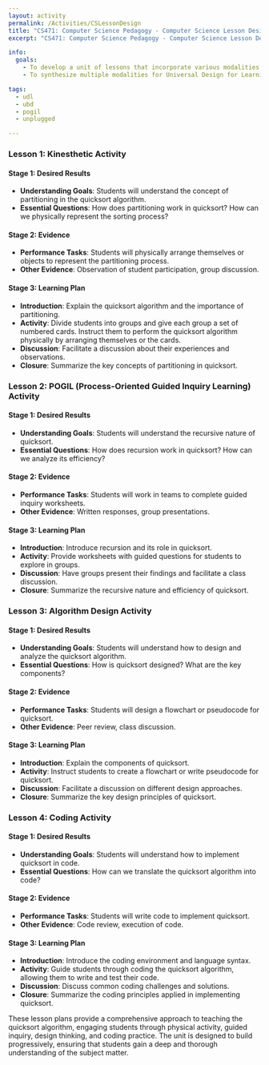 ```yaml
---
layout: activity
permalink: /Activities/CSLessonDesign
title: "CS471: Computer Science Pedagogy - Computer Science Lesson Design"
excerpt: "CS471: Computer Science Pedagogy - Computer Science Lesson Design"

info:
  goals:
    - To develop a unit of lessons that incorporate various modalities, including kinesthetic, flipped-classroom, and POGIL
    - To synthesize multiple modalities for Universal Design for Learning

tags:
  - udl
  - ubd
  - pogil
  - unplugged

---
```


### Lesson 1: Kinesthetic Activity

#### Stage 1: Desired Results
- **Understanding Goals**: Students will understand the concept of partitioning in the quicksort algorithm.
- **Essential Questions**: How does partitioning work in quicksort? How can we physically represent the sorting process?

#### Stage 2: Evidence
- **Performance Tasks**: Students will physically arrange themselves or objects to represent the partitioning process.
- **Other Evidence**: Observation of student participation, group discussion.

#### Stage 3: Learning Plan
- **Introduction**: Explain the quicksort algorithm and the importance of partitioning.
- **Activity**: Divide students into groups and give each group a set of numbered cards. Instruct them to perform the quicksort algorithm physically by arranging themselves or the cards.
- **Discussion**: Facilitate a discussion about their experiences and observations.
- **Closure**: Summarize the key concepts of partitioning in quicksort.

### Lesson 2: POGIL (Process-Oriented Guided Inquiry Learning) Activity

#### Stage 1: Desired Results
- **Understanding Goals**: Students will understand the recursive nature of quicksort.
- **Essential Questions**: How does recursion work in quicksort? How can we analyze its efficiency?

#### Stage 2: Evidence
- **Performance Tasks**: Students will work in teams to complete guided inquiry worksheets.
- **Other Evidence**: Written responses, group presentations.

#### Stage 3: Learning Plan
- **Introduction**: Introduce recursion and its role in quicksort.
- **Activity**: Provide worksheets with guided questions for students to explore in groups.
- **Discussion**: Have groups present their findings and facilitate a class discussion.
- **Closure**: Summarize the recursive nature and efficiency of quicksort.

### Lesson 3: Algorithm Design Activity

#### Stage 1: Desired Results
- **Understanding Goals**: Students will understand how to design and analyze the quicksort algorithm.
- **Essential Questions**: How is quicksort designed? What are the key components?

#### Stage 2: Evidence
- **Performance Tasks**: Students will design a flowchart or pseudocode for quicksort.
- **Other Evidence**: Peer review, class discussion.

#### Stage 3: Learning Plan
- **Introduction**: Explain the components of quicksort.
- **Activity**: Instruct students to create a flowchart or write pseudocode for quicksort.
- **Discussion**: Facilitate a discussion on different design approaches.
- **Closure**: Summarize the key design principles of quicksort.

### Lesson 4: Coding Activity

#### Stage 1: Desired Results
- **Understanding Goals**: Students will understand how to implement quicksort in code.
- **Essential Questions**: How can we translate the quicksort algorithm into code?

#### Stage 2: Evidence
- **Performance Tasks**: Students will write code to implement quicksort.
- **Other Evidence**: Code review, execution of code.

#### Stage 3: Learning Plan
- **Introduction**: Introduce the coding environment and language syntax.
- **Activity**: Guide students through coding the quicksort algorithm, allowing them to write and test their code.
- **Discussion**: Discuss common coding challenges and solutions.
- **Closure**: Summarize the coding principles applied in implementing quicksort.

These lesson plans provide a comprehensive approach to teaching the quicksort algorithm, engaging students through physical activity, guided inquiry, design thinking, and coding practice. The unit is designed to build progressively, ensuring that students gain a deep and thorough understanding of the subject matter.
